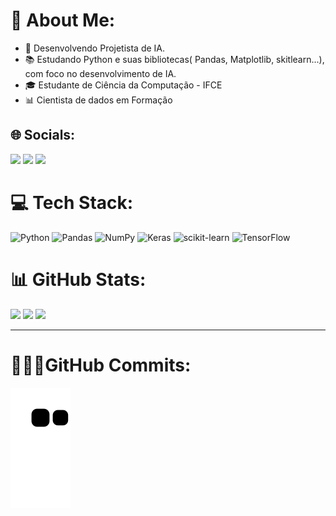 # 💫 About Me:
- 🔭 Desenvolvendo Projetista de IA.<br>
- 📚 Estudando Python e suas bibliotecas( Pandas, Matplotlib, skitlearn...), com foco no desenvolvimento de IA.<br>
- 🎓 Estudante de Ciência da Computação - IFCE<br>
- 📊 Cientista de dados em Formação


## 🌐 Socials:
  <a href="https://www.instagram.com/jp.limag/" target="_blank"><img src="https://img.shields.io/badge/-Instagram-%23E4405F?style=for-the-badge&logo=instagram&logoColor=white" target="_blank"></a> 
  <a href = "mailto: jplimags.fortal@gmail.com"><img src="https://img.shields.io/badge/Gmail-D14836?style=for-the-badge&logo=gmail&logoColor=white" target="_blank"></a>
  <a href="https://www.linkedin.com/in/jplimag/" target="_blank"><img src="https://img.shields.io/badge/-LinkedIn-%230077B5?style=for-the-badge&logo=linkedin&logoColor=white" target="_blank"></a> 

# 💻 Tech Stack:
![Python](https://img.shields.io/badge/python-3670A0?style=for-the-badge&logo=python&logoColor=ffdd54) ![Pandas](https://img.shields.io/badge/pandas-%23150458.svg?style=for-the-badge&logo=pandas&logoColor=white) ![NumPy](https://img.shields.io/badge/numpy-%23013243.svg?style=for-the-badge&logo=numpy&logoColor=white) ![Keras](https://img.shields.io/badge/Keras-%23D00000.svg?style=for-the-badge&logo=Keras&logoColor=white) ![scikit-learn](https://img.shields.io/badge/scikit--learn-%23F7931E.svg?style=for-the-badge&logo=scikit-learn&logoColor=white) ![TensorFlow](https://img.shields.io/badge/TensorFlow-%23FF6F00.svg?style=for-the-badge&logo=TensorFlow&logoColor=white)
# 📊 GitHub Stats:
<div style= "display: inline_block">
  <img height = 180px src = https://github-readme-stats.vercel.app/api?username=JpLimags&theme=tokyonight&hide_border=true&include_all_commits=true&count_private=false<br/>
  <img height = 180px src = https://github-readme-streak-stats.herokuapp.com/?user=JpLimags&theme=tokyonight&hide_border=true<br/>
  <img src = https://github-readme-stats.vercel.app/api/top-langs/?username=JpLimags&theme=tokyonight&hide_border=true&include_all_commits=true&count_private=false&layout=compact
</div>
 
---
# 👨🏽‍💻GitHub Commits:

<div> 

  ![Snake animation](https://github.com/JpLimags/JpLimags/blob/output/github-contribution-grid-snake.svg)
  
 </div> 
